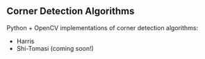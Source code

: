 ## Corner Detection Algorithms

Python + OpenCV implementations of corner detection algorithms:

* Harris
* Shi-Tomasi (coming soon!)
